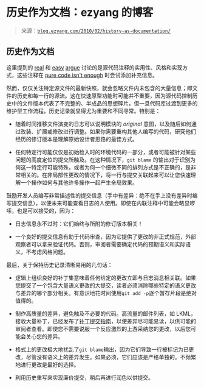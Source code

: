 <!--yml

category: 未分类

date: 2024-07-01 18:18:26

-->

# 历史作为文档：ezyang 的博客

> 来源：[`blog.ezyang.com/2010/02/history-as-documentation/`](http://blog.ezyang.com/2010/02/history-as-documentation/)

## 历史作为文档

这里提到的 [real](http://developers.slashdot.org/story/09/11/16/1626218/If-the-Comments-Are-Ugly-the-Code-Is-Ugly) 和 [easy](http://ask.slashdot.org/article.pl?sid=06/01/09/1544201) [argue](http://developers.slashdot.org/story/10/01/01/226232/Myths-About-Code-Comments) 讨论的是源代码注释的实用性、风格和实现方式，这些注释在 [pure code isn't enough](http://mitpress.mit.edu/sicp/full-text/book/book-Z-H-7.html) 时尝试添加补充信息。

然而，仅仅关注特定源文件的最新快照，就会忽略文件内未包含的大量信息；即文件的历史和每一行的源流。这在快速原型功能时可能并不重要，因为源代码控制历史中的文件版本代表了不完整的、半成品的思想碎片，但一旦代码库过渡到更多的维护型工作流程，历史记录就显得尤为重要和不同寻常。特别是：

+   随着时间推移文件演变的日志可以说明模块的 *original* 意图，以及随后如何通过改装、扩展或修改进行调整。如果你需要重构其他人编写的代码，研究他们经历的修订版本是理解原始设计者思路的最佳方式。

+   任何特定行可能仅仅是初始检入时的环境代码的一部分，或者可能被针对某些问题的高度定位的提交所触及。在这种情况下，`git blame` 的输出对于识别为何这一特定行可能特殊，或者为何一个细微不同的排列方式是不正确的，是非常相关的。在非局部性更改的情况下，将一行与提交关联起来可以让您快速理解一个操作如何与其他许多操作一起产生全局效果。

鼓励开发人员编写非常描述性的提交信息（手中有差异：绝不在手上没有差异时编写提交信息），以便未来可能查看日志的人使用。即使在内联注释中可能会略显啰嗦，也是可以接受的，因为：

+   日志信息永不过时：它们始终与所附的修订版本相关！

+   一个良好的提交信息有助于代码审查，因为它提供了更改的非正式规范，外部观察者可以拿来验证代码。否则，审阅者需要确定代码的预期语义和实际语义，不考虑风格问题。

最后，关于保持历史记录清晰易用的几句话：

+   逻辑上组织良好的补丁集意味着任何给定的更改立即与日志消息相关联。如果您提交了一个包含大量语义更改的大提交，读者必须消除哪些特定的语义更改与差异的哪个部分相关。有意识地花时间使用`git add -p`逐个暂存片段是绝对值得的。

+   制作高质量的差异，避免触及不必要的代码。高流量的邮件列表，如 LKML，接收大量补丁，已经发布了[补丁提交指南](http://lxr.linux.no/#linux+v2.6.32/Documentation/SubmittingPatches)，以使差异尽可能易读，以供可能的审阅者查看。即使您不需要说服一个反应激烈的上游采纳您的更改，以后您可能会关心您的差异。

+   格式上的更改极大地扰乱了`git blame`输出，因为它们导致一行被标记为已更改，尽管没有语义上的差异发生。如果必须，它们应该是严格单独的。不频繁地进行更改是最好的选择。

+   利用历史重写来实现廉价提交，稍后再进行润色以供提交。
